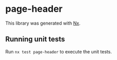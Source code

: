 # page-header

This library was generated with [Nx](https://nx.dev).

## Running unit tests

Run `nx test page-header` to execute the unit tests.
